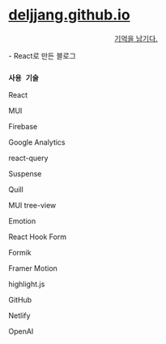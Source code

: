 # [deljjang.github.io](https://deljjang.github.io)

<p align="center">
<a href="https://deljjang.github.io">
기억을 남기다.
</a>
</p>
- React로 만든 블로그

### `사용 기술`
React

MUI

Firebase

Google Analytics

react-query

Suspense

Quill

MUI tree-view

Emotion

React Hook Form

Formik

Framer Motion

highlight.js

GitHub

Netlify

OpenAI

